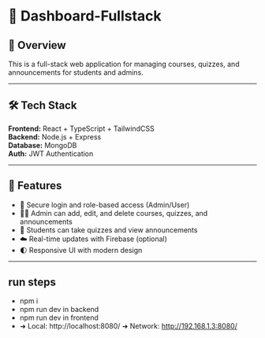 # 🎯  Dashboard-Fullstack

## 🧾 Overview
   
This is a full-stack web application for managing courses, quizzes, and announcements for students and admins.

---

## 🛠️ Tech Stack
**Frontend:** React + TypeScript + TailwindCSS  
**Backend:** Node.js + Express  
**Database:** MongoDB  
**Auth:** JWT Authentication  
 

---

## 🚀 Features
- 🔐 Secure login and role-based access (Admin/User)
- 🧑‍🏫 Admin can add, edit, and delete courses, quizzes, and announcements
- 🧠 Students can take quizzes and view announcements
- ☁️ Real-time updates with Firebase (optional)
- 🌓 Responsive UI with modern design

---

  ## run steps
  - npm i
  - npm run dev in backend
  - npm run dev in frontend
  -   ➜  Local:   http://localhost:8080/ 
  ➜  Network: http://192.168.1.3:8080/

